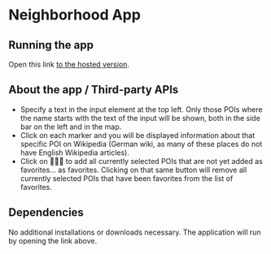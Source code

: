 # Neighborhood App

## Running the app

Open this link [to the hosted version](https://rawgit.com/mfm92/WebDevExercises/master/NeighbourApp/index.html).

## About the app / Third-party APIs

* Specify a text in the input element at the top left. Only those POIs where the name starts with the text of the input will be shown, both in the side bar on the left and in the map.
* Click on each marker and you will be displayed information about that specific POI on Wikipedia (German wiki, as many of these places do not have English Wikipedia articles).
* Click on 🌟🌟🌟 to add all currently selected POIs that are not yet added as favorites... as favorites. Clicking on
that same button will remove all currently selected POIs that have been favorites from the list of favorites.

## Dependencies

No additional installations or downloads necessary. The application will run by opening the link above.
